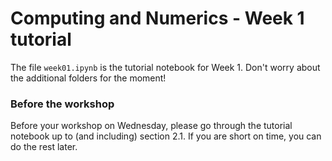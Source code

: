 # Computing and Numerics - Week 1 tutorial

The file `week01.ipynb` is the tutorial notebook for Week 1. Don't worry about the additional folders for the moment!

### Before the workshop

Before your workshop on Wednesday, please go through the tutorial notebook up to (and including) section 2.1. If you are short on time, you can do the rest later.
